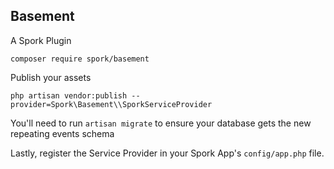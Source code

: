 ## Basement

A Spork Plugin

```
composer require spork/basement
```

Publish your assets

```
php artisan vendor:publish --provider=Spork\Basement\\SporkServiceProvider
```

You'll need to run `artisan migrate` to ensure your database gets the new repeating events schema

Lastly, register the Service Provider in your Spork App's `config/app.php` file.
